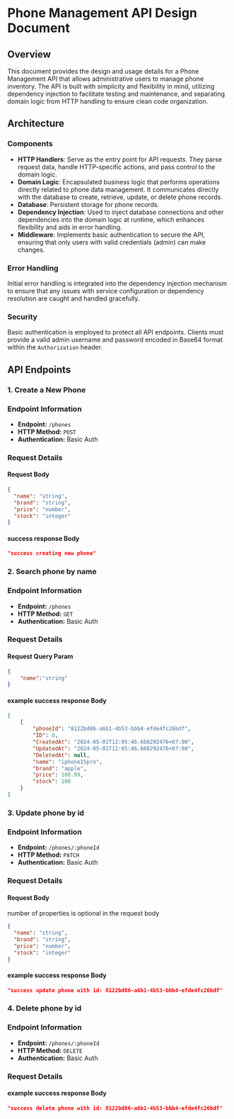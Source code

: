 # Phone Management API Design Document

## Overview

This document provides the design and usage details for a Phone Management API that allows administrative users to manage phone inventory. The API is built with simplicity and flexibility in mind, utilizing dependency injection to facilitate testing and maintenance, and separating domain logic from HTTP handling to ensure clean code organization.

## Architecture

### Components

- **HTTP Handlers**: Serve as the entry point for API requests. They parse request data, handle HTTP-specific actions, and pass control to the domain logic.
- **Domain Logic**: Encapsulated business logic that performs operations directly related to phone data management. It communicates directly with the database to create, retrieve, update, or delete phone records.
- **Database**: Persistent storage for phone records.
- **Dependency Injection**: Used to inject database connections and other dependencies into the domain logic at runtime, which enhances flexibility and aids in error handling.
- **Middleware**: Implements basic authentication to secure the API, ensuring that only users with valid credentials (admin) can make changes.

### Error Handling

Initial error handling is integrated into the dependency injection mechanism to ensure that any issues with service configuration or dependency resolution are caught and handled gracefully.

### Security

Basic authentication is employed to protect all API endpoints. Clients must provide a valid admin username and password encoded in Base64 format within the `Authorization` header.

## API Endpoints

### 1. Create a New Phone

### Endpoint Information

- **Endpoint:** `/phones`
- **HTTP Method:** `POST`
- **Authentication:** Basic Auth

### Request Details

#### Request Body

```json
{
  "name": "string",
  "brand": "string",
  "price": "number",
  "stock": "integer"
}
```

#### success response Body

```json
"success creating new phone"
```


### 2. Search phone by name

### Endpoint Information

- **Endpoint:** `/phones`
- **HTTP Method:** `GET`
- **Authentication:** Basic Auth

### Request Details

#### Request Query Param

```json
{
    "name":"string"
}
```

#### example success response Body

```json
[
    {
        "phoneId": "8122bd86-a6b1-4b53-bbb4-efde4fc26bdf",
        "ID": 0,
        "CreatedAt": "2024-05-01T12:05:46.668292476+07:00",
        "UpdatedAt": "2024-05-01T12:05:46.668292476+07:00",
        "DeletedAt": null,
        "name": "iphone15pro",
        "brand": "apple",
        "price": 100.99,
        "stock": 100
    }
]
```


### 3. Update phone by id

### Endpoint Information

- **Endpoint:** `/phones/:phoneId`
- **HTTP Method:** `PATCH`
- **Authentication:** Basic Auth

### Request Details

#### Request Body

number of properties is optional in the request body

```json
{
  "name": "string",
  "brand": "string",
  "price": "number",
  "stock": "integer"
}
```

#### example success response Body

```json
"success update phone with id: 8122bd86-a6b1-4b53-bbb4-efde4fc26bdf"
```


### 4. Delete phone by id

### Endpoint Information

- **Endpoint:** `/phones/:phoneId`
- **HTTP Method:** `DELETE`
- **Authentication:** Basic Auth

### Request Details

#### example success response Body

```json
"success delete phone with id: 8122bd86-a6b1-4b53-bbb4-efde4fc26bdf"
```
